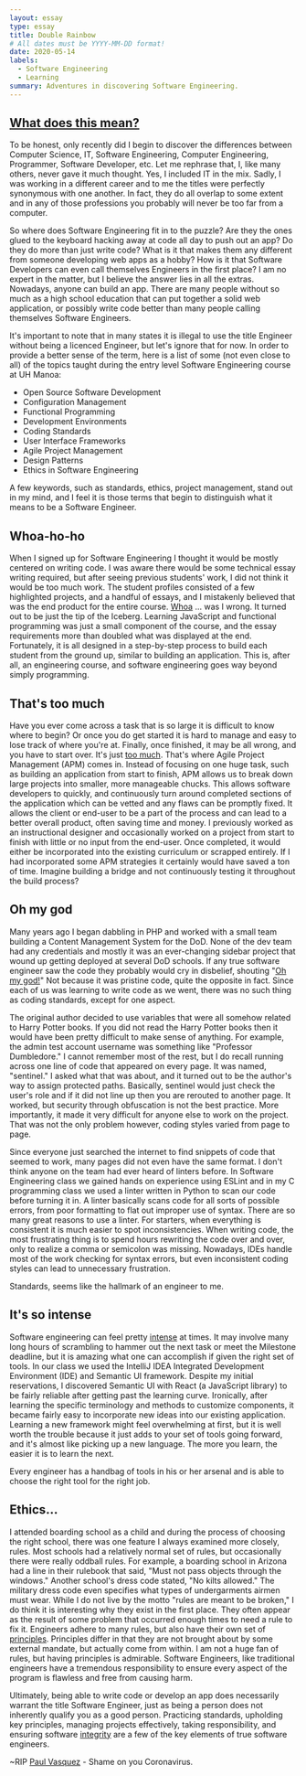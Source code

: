 ```yaml
---
layout: essay
type: essay
title: Double Rainbow
# All dates must be YYYY-MM-DD format!
date: 2020-05-14
labels:
  - Software Engineering
  - Learning
summary: Adventures in discovering Software Engineering.
---
```


## [What does this mean?](https://www.youtube.com/embed/OQSNhk5ICTI?start=75&end=79)

To be honest, only recently did I begin to discover the differences between Computer Science, IT, Software Engineering, Computer Engineering, Programmer, Software Developer, etc. Let me rephrase that, I, like many others, never gave it much thought. Yes, I included IT in the mix. Sadly, I was working in a different career and to me the titles were perfectly synonymous with one another. In fact, they do all overlap to some extent and in any of those professions you probably will never be too far from a computer.

So where does Software Engineering fit in to the puzzle? Are they the ones glued to the keyboard hacking away at code all day to push out an app? Do they do more than just write code? What is it that makes them any different from someone developing web apps as a hobby? How is it that Software Developers can even call themselves Engineers in the first place? I am no expert in the matter, but I believe the answer lies in all the extras. Nowadays, anyone can build an app. There are many people without so much as a high school education that can put together a solid web application, or possibly write code better than many people calling themselves Software Engineers.

It's important to note that in many states it is illegal to use the title Engineer without being a licenced Engineer, but let's ignore that for now. In order to provide a better sense of the term, here is a list of some (not even close to all) of the topics taught during the entry level Software Engineering course at UH Manoa:

- Open Source Software Development
- Configuration Management
- Functional Programming
- Development Environments
- Coding Standards
- User Interface Frameworks
- Agile Project Management
- Design Patterns
- Ethics in Software Engineering

A few keywords, such as standards, ethics, project management, stand out in my mind, and I feel it is those terms that begin to distinguish what it means to be a Software Engineer.

## Whoa-ho-ho

When I signed up for Software Engineering I thought it would be mostly centered on writing code. I was aware there would be some technical essay writing required, but after seeing previous students' work, I did not think it would be too much work. The student profiles consisted of a few highlighted projects, and a handful of essays, and I mistakenly believed that was the end product for the entire course. [Whoa](https://www.youtube.com/embed/OQSNhk5ICTI?start=31&end=40) ... was I wrong. It turned out to be just the tip of the Iceberg. Learning JavaScript and functional programming was just a small component of the course, and the essay requirements more than doubled what was displayed at the end. Fortunately, it is all designed in a step-by-step process to build each student from the ground up, similar to building an application. This is, after all, an engineering course, and software engineering goes way beyond simply programming.

## That's too much

Have you ever come across a task that is so large it is difficult to know where to begin? Or once you do get started it is hard to manage and easy to lose track of where you're at. Finally, once finished, it may be all wrong, and you have to start over. It's just [too much](https://www.youtube.com/embed/OQSNhk5ICTI?start=176&end=184). That's where Agile Project Management (APM) comes in. Instead of focusing on one huge task, such as building an application from start to finish, APM allows us to break down large projects into smaller, more manageable chucks. This allows software developers to quickly, and continuously turn around completed sections of the application which can be vetted and any flaws can be promptly fixed. It allows the client or end-user to be a part of the process and can lead to a better overall product, often saving time and money. I previously worked as an instructional designer and occasionally worked on a project from start to finish with little or no input from the end-user. Once completed, it would either be incorporated into the existing curriculum or scrapped entirely. If I had incorporated some APM strategies it certainly would have saved a ton of time. Imagine building a bridge and not continuously testing it throughout the build process?

## Oh my god

Many years ago I began dabbling in PHP and worked with a small team building a Content Management System for the DoD. None of the dev team had any credentials and mostly it was an ever-changing sidebar project that wound up getting deployed at several DoD schools. If any true software engineer saw the code they probably would cry in disbelief, shouting "[Oh my god!](https://www.youtube.com/embed/OQSNhk5ICTI?start=159&end=162)" Not because it was pristine code, quite the opposite in fact. Since each of us was learning to write code as we went, there was no such thing as coding standards, except for one aspect. 

The original author decided to use variables that were all somehow related to Harry Potter books. If you did not read the Harry Potter books then it would have been pretty difficult to make sense of anything. For example, the admin test account username was something like "Professor Dumbledore." I cannot remember most of the rest, but I do recall running across one line of code that appeared on every page. It was named, "sentinel." I asked what that was about, and it turned out to be the author's way to assign protected paths. Basically, sentinel would just check the user's role and if it did not line up then you are rerouted to another page. It worked, but security through obfuscation is not the best practice. More importantly, it made it very difficult for anyone else to work on the project. That was not the only problem however, coding styles varied from page to page. 

Since everyone just searched the internet to find snippets of code that seemed to work, many pages did not even have the same format. I don't think anyone on the team had ever heard of linters before. In Software Engineering class we gained hands on experience using ESLint and in my C programming class we used a linter written in Python to scan our code before turning it in. A linter basically scans code for all sorts of possible errors, from poor formatting to flat out improper use of syntax. There are so many great reasons to use a linter. For starters, when everything is consistent it is much easier to spot inconsistencies. When writing code, the most frustrating thing is to spend hours rewriting the code over and over, only to realize a comma or semicolon was missing. Nowadays, IDEs handle most of the work checking for syntax errors, but even inconsistent coding styles can lead to unnecessary frustration.

Standards, seems like the hallmark of an engineer to me.

## It's so intense

Software engineering can feel pretty [intense](https://www.youtube.com/embed/OQSNhk5ICTI?start=192&end=194) at times. It may involve many long hours of scrambling to hammer out the next task or meet the Milestone deadline, but it is amazing what one can accomplish if given the right set of tools. In our class we used the IntelliJ IDEA Integrated Development Environment (IDE) and Semantic UI framework. Despite my initial reservations, I discovered Semantic UI with React (a JavaScript library) to be fairly reliable after getting past the learning curve. Ironically, after learning the specific terminology and methods to customize components, it became fairly easy to incorporate new ideas into our existing application. Learning a new framework might feel overwhelming at first, but it is well worth the trouble because it just adds to your set of tools going forward, and it's almost like picking up a new language. The more you learn, the easier it is to learn the next. 

Every engineer has a handbag of tools in his or her arsenal and is able to choose the right tool for the right job.

## Ethics...

I attended boarding school as a child and during the process of choosing the right school, there was one feature I always examined more closely, rules. Most schools had a relatively normal set of rules, but occasionally there were really oddball rules. For example, a boarding school in Arizona had a line in their rulebook that said, "Must not pass objects through the windows." Another school's dress code stated, "No kilts allowed." The military dress code even specifies what types of undergarments airmen must wear. While I do not live by the motto "rules are meant to be broken," I do think it is interesting why they exist in the first place. They often appear as the result of some problem that occurred enough times to need a rule to fix it. Engineers adhere to many rules, but also have their own set of [principles](https://ethics.acm.org/code-of-ethics/software-engineering-code/). Principles differ in that they are not brought about by some external mandate, but actually come from within. I am not a huge fan of rules, but having principles is admirable. Software Engineers, like traditional engineers have a tremendous responsibility to ensure every aspect of the program is flawless and free from causing harm. 

Ultimately, being able to write code or develop an app does necessarily warrant the title Software Engineer, just as being a person does not inherently qualify you as a good person. Practicing standards, upholding key principles, managing projects effectively, taking responsibility, and ensuring software [integrity](http://physics.princeton.edu/~steinh/CargoCult.pdf) are a few of the key elements of true software engineers.

~RIP [Paul Vasquez](https://www.nytimes.com/2020/05/12/style/double-rainbow-paul-vasquez-dead.html) - Shame on you Coronavirus.